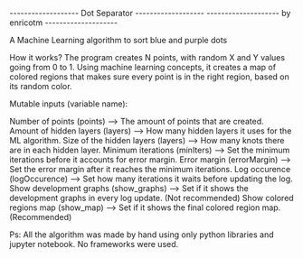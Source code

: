 ------------------- Dot Separator -------------------
-------------------- by enricotm --------------------

A Machine Learning algorithm to sort blue and purple dots

How it works?
The program creates N points, with random X and Y values going from 0 to 1.
Using machine learning concepts, it creates a map of colored regions that makes sure every point is in the right region, based on its random color.

Mutable inputs (variable name):

Number of points (points) --> The amount of points that are created.
Amount of hidden layers (layers) --> How many hidden layers it uses for the ML algorithm.
Size of the hidden layers (layers) --> How many knots there are in each hidden layer.
Minimum iterations (minIters) --> Set the minimum iterations before it accounts for error margin.
Error margin (errorMargin) --> Set the error margin after it reaches the minimum iterations.
Log occurence (logOccurence) --> Set how many iterations it waits before updating the log.
Show development graphs (show_graphs) --> Set if it shows the development graphs in every log update. (Not recommended)
Show colored regions map (show_map) --> Set if it shows the final colored region map. (Recommended)


Ps: All the algorithm was made by hand using only python libraries and jupyter notebook. No frameworks were used.
